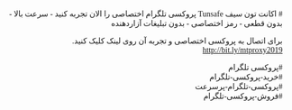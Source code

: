 <div markdown="1" dir="rtl" style="font-family: tahoma;">
# اکانت تون سیف Tunsafe
پروکسی تلگرام اختصاصی را الان تجربه کنید
- سرعت بالا
- بدون قطعی
- رمز اختصاصی
- بدون تبلیغات آزاردهنده

برای اتصال به پروکسی اختصاصی و تجربه آن روی لینک کلیک کنید.   
http://bit.ly/mtproxy2019

#پروکسی تلگرام  
#خرید-پروکسی-تلگرام  
#پروکسی-تلگرام-پرسرعت  
#فروش-پروکسی-تلگرام


</div>



  
